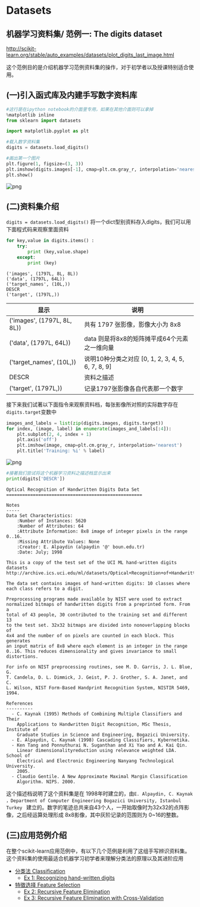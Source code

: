 
# Datasets

## 机器学习资料集/ 范例一: The digits dataset


http://scikit-learn.org/stable/auto_examples/datasets/plot_digits_last_image.html

这个范例目的是介绍机器学习范例资料集的操作，对于初学者以及授课特别适合使用。

## (一)引入函式库及内建手写数字资料库


```python
#这行是在ipython notebook的介面里专用，如果在其他介面则可以拿掉
%matplotlib inline
from sklearn import datasets

import matplotlib.pyplot as plt

#载入数字资料集
digits = datasets.load_digits()

#画出第一个图片
plt.figure(1, figsize=(3, 3))
plt.imshow(digits.images[-1], cmap=plt.cm.gray_r, interpolation='nearest')
plt.show()
```


![png](ex1_fig1.png)


## (二)资料集介绍
`digits = datasets.load_digits()` 将一个dict型别资料存入digits，我们可以用下面程式码来观察里面资料


```python
for key,value in digits.items() :
    try:
        print (key,value.shape)
    except:
        print (key)

```

    ('images', (1797L, 8L, 8L))
    ('data', (1797L, 64L))
    ('target_names', (10L,))
    DESCR
    ('target', (1797L,))


| 显示 | 说明 |
| -- | -- |
| ('images', (1797L, 8L, 8L))| 共有 1797 张影像，影像大小为 8x8 |
| ('data', (1797L, 64L)) | data 则是将8x8的矩阵摊平成64个元素之一维向量 |
| ('target_names', (10L,)) | 说明10种分类之对应 [0, 1, 2, 3, 4, 5, 6, 7, 8, 9] |
| DESCR | 资料之描述 |
| ('target', (1797L,))| 记录1797张影像各自代表那一个数字 |

接下来我们试著以下面指令来观察资料档，每张影像所对照的实际数字存在`digits.target`变数中


```python
images_and_labels = list(zip(digits.images, digits.target))
for index, (image, label) in enumerate(images_and_labels[:4]):
    plt.subplot(2, 4, index + 1)
    plt.axis('off')
    plt.imshow(image, cmap=plt.cm.gray_r, interpolation='nearest')
    plt.title('Training: %i' % label)
```


![png](ex1_fig2.png)



```python
#接著我们尝试将这个机器学习资料之描述档显示出来
print(digits['DESCR'])
```

    Optical Recognition of Handwritten Digits Data Set
    ===================================================

    Notes
    -----
    Data Set Characteristics:
        :Number of Instances: 5620
        :Number of Attributes: 64
        :Attribute Information: 8x8 image of integer pixels in the range 0..16.
        :Missing Attribute Values: None
        :Creator: E. Alpaydin (alpaydin '@' boun.edu.tr)
        :Date: July; 1998

    This is a copy of the test set of the UCI ML hand-written digits datasets
    http://archive.ics.uci.edu/ml/datasets/Optical+Recognition+of+Handwritten+Digits

    The data set contains images of hand-written digits: 10 classes where
    each class refers to a digit.

    Preprocessing programs made available by NIST were used to extract
    normalized bitmaps of handwritten digits from a preprinted form. From a
    total of 43 people, 30 contributed to the training set and different 13
    to the test set. 32x32 bitmaps are divided into nonoverlapping blocks of
    4x4 and the number of on pixels are counted in each block. This generates
    an input matrix of 8x8 where each element is an integer in the range
    0..16. This reduces dimensionality and gives invariance to small
    distortions.

    For info on NIST preprocessing routines, see M. D. Garris, J. L. Blue, G.
    T. Candela, D. L. Dimmick, J. Geist, P. J. Grother, S. A. Janet, and C.
    L. Wilson, NIST Form-Based Handprint Recognition System, NISTIR 5469,
    1994.

    References
    ----------
      - C. Kaynak (1995) Methods of Combining Multiple Classifiers and Their
        Applications to Handwritten Digit Recognition, MSc Thesis, Institute of
        Graduate Studies in Science and Engineering, Bogazici University.
      - E. Alpaydin, C. Kaynak (1998) Cascading Classifiers, Kybernetika.
      - Ken Tang and Ponnuthurai N. Suganthan and Xi Yao and A. Kai Qin.
        Linear dimensionalityreduction using relevance weighted LDA. School of
        Electrical and Electronic Engineering Nanyang Technological University.
        2005.
      - Claudio Gentile. A New Approximate Maximal Margin Classification
        Algorithm. NIPS. 2000.



这个描述档说明了这个资料集是在 1998年时建立的，由`E. Alpaydin, C. Kaynak ，Department of Computer Engineering
Bogazici University, Istanbul Turkey ` 建立的。数字的笔迹总共来自43个人，一开始取像时为32x32的点阵影像，之后经运算处理形成 8x8影像，其中灰阶记录的范围则为 0~16的整数。

## (三)应用范例介绍
在整个scikit-learn应用范例中，有以下几个范例是利用了这组手写辨识资料集。这个资料集的使用最适合机器学习初学者来理解分类法的原理以及其进阶应用

 * [分类法 Classification](../Classification/Classification.md)
   * [Ex 1: Recognizing hand-written digits](../Classification/ex1_Recognizing_hand-written_digits.md)
 * [特徵选择 Feature Selection](../Feature_Selection/intro.md)
   * [Ex 2: Recursive Feature Elimination](../Feature_Selection/ex2_Recursive_feature_elimination.md)
   * [Ex 3: Recursive Feature Elimination with Cross-Validation](../Feature_Selection/ex3_rfe_crossvalidation__md.md)


```python

```
